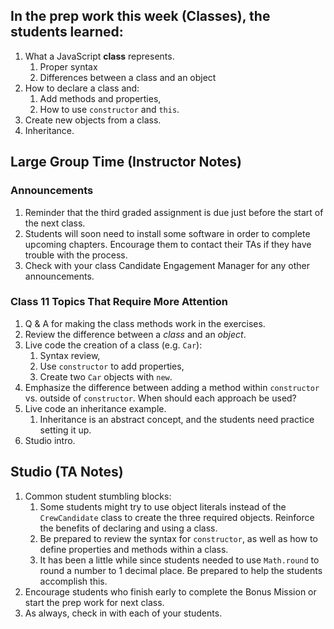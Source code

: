 ## In the prep work this week (Classes), the students learned:

1. What a JavaScript **class** represents.
   1. Proper syntax
   1. Differences between a class and an object
1. How to declare a class and:
   1. Add methods and properties,
   1. How to use ``constructor`` and ``this``.
1. Create new objects from a class.
1. Inheritance.

## Large Group Time (Instructor Notes)

### Announcements

1. Reminder that the third graded assignment is due just before the start of the next class.
1. Students will soon need to install some software in order to complete upcoming chapters. Encourage them to contact their TAs if they have trouble with the process.
1. Check with your class Candidate Engagement Manager for any other announcements.

### Class 11 Topics That Require More Attention

1. Q & A for making the class methods work in the exercises.
1. Review the difference between a *class* and an *object*.
1. Live code the creation of a class (e.g. ``Car``):
   1. Syntax review,
   1. Use ``constructor`` to add properties,
   1. Create two ``Car`` objects with ``new``.
1. Emphasize the difference between adding a method within ``constructor`` vs. outside of ``constructor``. When should each approach be used?
1. Live code an inheritance example.
   1. Inheritance is an abstract concept, and the students need practice setting it up.
1. Studio intro.

## Studio (TA Notes)

1. Common student stumbling blocks:
   1. Some students might try to use object literals instead of the ``CrewCandidate`` class to create the three required objects. Reinforce the benefits of declaring and using a class.
   1. Be prepared to review the syntax for ``constructor``, as well as how to define properties and methods within a class.
   1. It has been a little while since students needed to use ``Math.round`` to round a number to 1 decimal place. Be prepared to help the students accomplish this.
1. Encourage students who finish early to complete the Bonus Mission or start the prep work for next class.
1. As always, check in with each of your students.
